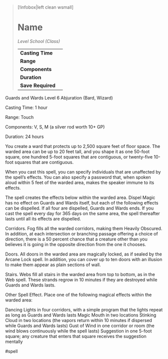 > [!infobox|left clean wsmall]
> # Name
> *Level School (Class)*
> 
> | | |
> | - | - |
> | **Casting Time** | |
> | **Range** | |
> | **Components** | |
> | **Duration** | |
> | **Save Required** | |

Guards and Wards
Level 6 Abjuration (Bard, Wizard)

Casting Time: 1 hour

Range: Touch

Components: V, S, M (a silver rod worth 10+ GP)

Duration: 24 hours

You create a ward that protects up to 2,500 square feet of floor space. The warded area can be up to 20 feet tall, and you shape it as one 50-foot square, one hundred 5-foot squares that are contiguous, or twenty-five 10-foot squares that are contiguous.

When you cast this spell, you can specify individuals that are unaffected by the spell’s effects. You can also specify a password that, when spoken aloud within 5 feet of the warded area, makes the speaker immune to its effects.

The spell creates the effects below within the warded area. Dispel Magic has no effect on Guards and Wards itself, but each of the following effects can be dispelled. If all four are dispelled, Guards and Wards ends. If you cast the spell every day for 365 days on the same area, the spell thereafter lasts until all its effects are dispelled.

Corridors. Fog fills all the warded corridors, making them Heavily Obscured. In addition, at each intersection or branching passage offering a choice of direction, there is a 50 percent chance that a creature other than you believes it is going in the opposite direction from the one it chooses.

Doors. All doors in the warded area are magically locked, as if sealed by the Arcane Lock spell. In addition, you can cover up to ten doors with an illusion to make them appear as plain sections of wall.

Stairs. Webs fill all stairs in the warded area from top to bottom, as in the Web spell. These strands regrow in 10 minutes if they are destroyed while Guards and Wards lasts.

Other Spell Effect. Place one of the following magical effects within the warded area:

Dancing Lights in four corridors, with a simple program that the lights repeat as long as Guards and Wards lasts
Magic Mouth in two locations
Stinking Cloud in two locations (the vapors return within 10 minutes if dispersed while Guards and Wards lasts)
Gust of Wind in one corridor or room (the wind blows continuously while the spell lasts)
Suggestion in one 5-foot square; any creature that enters that square receives the suggestion mentally

#spell